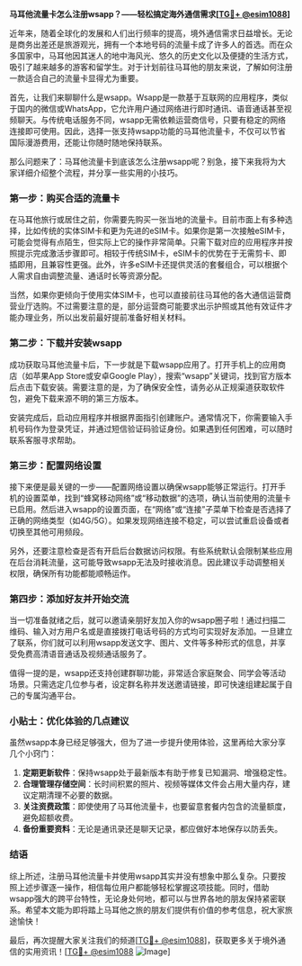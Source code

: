 **马耳他流量卡怎么注册wsapp？——轻松搞定海外通信需求[[TG💪+ @esim1088](https://t.me/s/esim1088)]**

近年来，随着全球化的发展和人们出行频率的提高，境外通信需求日益增长。无论是商务出差还是旅游观光，拥有一个本地号码的流量卡成了许多人的首选。而在众多国家中，马耳他因其迷人的地中海风光、悠久的历史文化以及便捷的生活方式，吸引了越来越多的游客和留学生。对于计划前往马耳他的朋友来说，了解如何注册一款适合自己的流量卡显得尤为重要。

首先，让我们来聊聊什么是wsapp。Wsapp是一款基于互联网的应用程序，类似于国内的微信或WhatsApp，它允许用户通过网络进行即时通讯、语音通话甚至视频聊天。与传统电话服务不同，wsapp无需依赖运营商信号，只要有稳定的网络连接即可使用。因此，选择一张支持wsapp功能的马耳他流量卡，不仅可以节省国际漫游费用，还能让你随时随地保持联系。

那么问题来了：马耳他流量卡到底该怎么注册wsapp呢？别急，接下来我将为大家详细介绍整个流程，并分享一些实用的小技巧。

### 第一步：购买合适的流量卡

在马耳他旅行或居住之前，你需要先购买一张当地的流量卡。目前市面上有多种选择，比如传统的实体SIM卡和更为先进的eSIM卡。如果你是第一次接触eSIM卡，可能会觉得有点陌生，但实际上它的操作非常简单。只需下载对应的应用程序并按照提示完成激活步骤即可。相较于传统SIM卡，eSIM卡的优势在于无需剪卡、即插即用，且兼容性更强。此外，许多eSIM卡还提供灵活的套餐组合，可以根据个人需求自由调整流量、通话时长等资源分配。

当然，如果你更倾向于使用实体SIM卡，也可以直接前往马耳他的各大通信运营商营业厅选购。不过需要注意的是，部分运营商可能要求出示护照或其他有效证件才能办理业务，所以出发前最好提前准备好相关材料。

### 第二步：下载并安装wsapp

成功获取马耳他流量卡后，下一步就是下载wsapp应用了。打开手机上的应用商店（如苹果App Store或安卓Google Play），搜索“wsapp”关键词，找到官方版本后点击下载安装。需要注意的是，为了确保安全性，请务必从正规渠道获取软件包，避免下载来源不明的第三方版本。

安装完成后，启动应用程序并根据界面指引创建账户。通常情况下，你需要输入手机号码作为登录凭证，并通过短信验证码验证身份。如果遇到任何困难，可以随时联系客服寻求帮助。

### 第三步：配置网络设置

接下来便是最关键的一步——配置网络设置以确保wsapp能够正常运行。打开手机的设置菜单，找到“蜂窝移动网络”或“移动数据”的选项，确认当前使用的流量卡已启用。然后进入wsapp的设置页面，在“网络”或“连接”子菜单下检查是否选择了正确的网络类型（如4G/5G）。如果发现网络连接不稳定，可以尝试重启设备或者切换至其他可用频段。

另外，还要注意检查是否有开启后台数据访问权限。有些系统默认会限制某些应用在后台消耗流量，这可能导致wsapp无法及时接收消息。因此建议手动调整相关权限，确保所有功能都能顺畅运作。

### 第四步：添加好友并开始交流

当一切准备就绪之后，就可以邀请亲朋好友加入你的wsapp圈子啦！通过扫描二维码、输入对方用户名或是直接拨打电话号码的方式均可实现好友添加。一旦建立了联系，你们就可以利用wsapp发送文字、图片、文件等多种形式的信息，并享受免费高清语音通话及视频通话服务了。

值得一提的是，wsapp还支持创建群聊功能，非常适合家庭聚会、同学会等活动场景。只需选定几位参与者，设定群名称并发送邀请链接，即可快速组建起属于自己的专属沟通平台。

### 小贴士：优化体验的几点建议

虽然wsapp本身已经足够强大，但为了进一步提升使用体验，这里再给大家分享几个小窍门：

1. **定期更新软件**：保持wsapp处于最新版本有助于修复已知漏洞、增强稳定性。
2. **合理管理存储空间**：长时间积累的照片、视频等媒体文件会占用大量内存，建议定期清理不必要的数据。
3. **关注资费政策**：即使使用了马耳他流量卡，也要留意套餐内包含的流量额度，避免超额收费。
4. **备份重要资料**：无论是通讯录还是聊天记录，都应做好本地保存以防丢失。

### 结语

综上所述，注册马耳他流量卡并使用wsapp其实并没有想象中那么复杂。只要按照上述步骤逐一操作，相信每位用户都能够轻松掌握这项技能。同时，借助wsapp强大的跨平台特性，无论身处何地，都可以与世界各地的朋友保持紧密联系。希望本文能为即将踏上马耳他之旅的朋友们提供有价值的参考信息，祝大家旅途愉快！

最后，再次提醒大家关注我们的频道[[TG💪+ @esim1088](https://t.me/s/esim1088)]，获取更多关于境外通信的实用资讯！[[TG💪+ @esim1088](https://t.me/s/esim1088) ![Image](https://i.postimg.cc/4NQfJmqS/Snipaste-2025-05-13-00-14-12.png)]